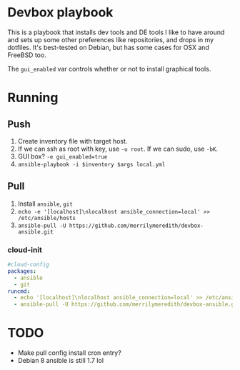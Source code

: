 

# Devbox playbook

This is a playbook that installs dev tools and DE tools I like to have around 
and sets up some other preferences like repositories, and drops in my dotfiles. 
It's best-tested on Debian, but has some cases for OSX and FreeBSD too.

The `gui_enabled` var controls whether or not to install graphical tools.

# Running

## Push

1. Create inventory file with target host.
2. If we can ssh as root with key, use `-u root`.  If we can sudo, use `-bK`.
3. GUI box? `-e gui_enabled=true`
4. `ansible-playbook -i $inventory $args local.yml`

## Pull

1. Install `ansible`, `git`
2. `echo -e '[localhost]\nlocalhost ansible_connection=local' >> /etc/ansible/hosts`
2. `ansible-pull -U https://github.com/merrilymeredith/devbox-ansible.git`

### cloud-init

```yaml
#cloud-config
packages:
  - ansible
  - git
runcmd:
  - echo '[localhost]\nlocalhost ansible_connection=local' >> /etc/ansible/hosts
  - ansible-pull -U https://github.com/merrilymeredith/devbox-ansible.git
```

# TODO

- Make pull config install cron entry?
- Debian 8 ansible is still 1.7 lol
